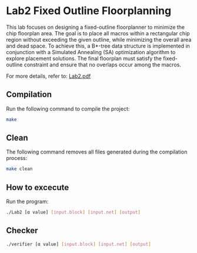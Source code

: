 # Lab2 Fixed Outline Floorplanning
This lab focuses on designing a fixed-outline floorplanner to minimize the chip floorplan area. The goal is to place all macros within a rectangular chip region without exceeding the given outline, while minimizing the overall area and dead space. To achieve this, a B*-tree data structure is implemented in conjunction with a Simulated Annealing (SA) optimization algorithm to explore placement solutions. The final floorplan must satisfy the fixed-outline constraint and ensure that no overlaps occur among the macros.
  
For more details, refer to: [Lab2.pdf](Lab2.pdf)

## Compilation
Run the following command to compile the project:
```sh
make
```

## Clean
The following command removes all files generated during the compilation process:
```sh
make clean
```

## How to excecute
Run the program: 
```sh
./Lab2 [α value] [input.block] [input.net] [output]
```

## Checker
```sh
./verifier [α value] [input.block] [input.net] [output]
```

